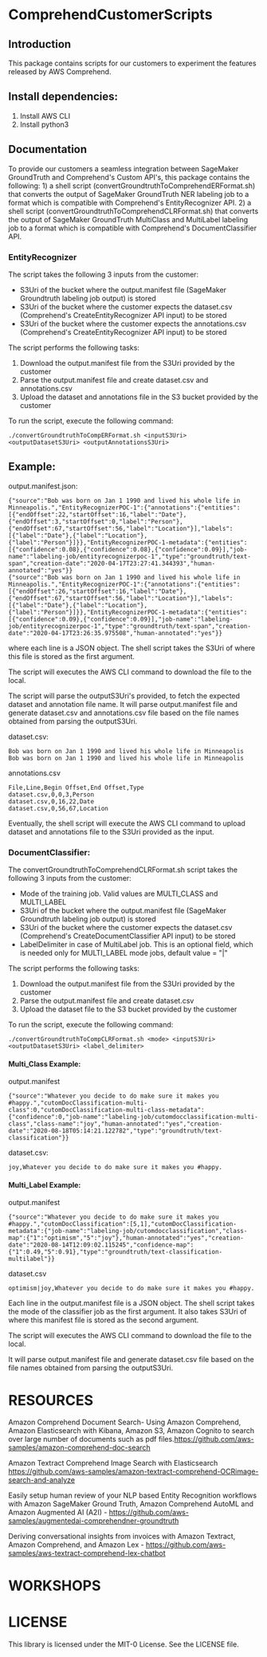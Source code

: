 # ComprehendCustomerScripts

## Introduction

This package contains scripts for our customers to experiment the features released by AWS Comprehend.

## Install dependencies:
1. Install AWS CLI
2. Install python3

## Documentation
To provide our customers a seamless integration between SageMaker GroundTruth and Comprehend's Custom API's, this package contains the following: 1) a shell script (convertGroundtruthToComprehendERFormat.sh) that converts the output of SageMaker GroundTruth NER labeling job to a format which is compatible with Comprehend's EntityRecognizer API. 2) a shell script (convertGroundtruthToComprehendCLRFormat.sh) that converts the output of SageMaker GroundTruth MultiClass and MultiLabel labeling job to a format which is compatible with Comprehend's DocumentClassifier API.

### EntityRecognizer
The script takes the following 3 inputs from the customer:
- S3Uri of the bucket where the output.manifest file (SageMaker Groundtruth labeling job output) is stored
- S3Uri of the bucket where the customer expects the dataset.csv (Comprehend's CreateEntityRecognizer API input) to be stored
- S3Uri of the bucket where the customer expects the annotations.csv (Comprehend's CreateEntityRecognizer API input) to be stored

The script performs the following tasks:
1) Download the output.manifest file from the S3Uri provided by the customer
2) Parse the output.manifest file and create dataset.csv and annotations.csv
3) Upload the dataset and annotations file in the S3 bucket provided by the customer

To run the script, execute the following command:
```
./convertGroundtruthToCompERFormat.sh <inputS3Uri> <outputDatasetS3Uri> <outputAnnotationsS3Uri>
```

## Example:
output.manifest.json:
```
{"source":"Bob was born on Jan 1 1990 and lived his whole life in Minneapolis.","EntityRecognizerPOC-1":{"annotations":{"entities":[{"endOffset":22,"startOffset":16,"label":"Date"},{"endOffset":3,"startOffset":0,"label":"Person"},{"endOffset":67,"startOffset":56,"label":"Location"}],"labels":[{"label":"Date"},{"label":"Location"},{"label":"Person"}]}},"EntityRecognizerPOC-1-metadata":{"entities":[{"confidence":0.08},{"confidence":0.08},{"confidence":0.09}],"job-name":"labeling-job/entityrecognizerpoc-1","type":"groundtruth/text-span","creation-date":"2020-04-17T23:27:41.344393","human-annotated":"yes"}}
{"source":"Bob was born on Jan 1 1990 and lived his whole life in Minneapolis.","EntityRecognizerPOC-1":{"annotations":{"entities":[{"endOffset":26,"startOffset":16,"label":"Date"},{"endOffset":67,"startOffset":56,"label":"Location"}],"labels":[{"label":"Date"},{"label":"Location"},{"label":"Person"}]}},"EntityRecognizerPOC-1-metadata":{"entities":[{"confidence":0.09},{"confidence":0.09}],"job-name":"labeling-job/entityrecognizerpoc-1","type":"groundtruth/text-span","creation-date":"2020-04-17T23:26:35.975508","human-annotated":"yes"}}
```
where each line is a JSON object.
The shell script takes the S3Uri of where this file is stored as the first argument.

The script will executes the AWS CLI command to download the file to the local.

The script will parse the outputS3Uri's provided, to fetch the expected dataset and annotation file name.
It will parse output.manifest file and generate dataset.csv and annotations.csv file based on the file names obtained from parsing the outputS3Uri.

dataset.csv:
```
Bob was born on Jan 1 1990 and lived his whole life in Minneapolis
Bob was born on Jan 1 1990 and lived his whole life in Minneapolis
```

annotations.csv
```
File,Line,Begin Offset,End Offset,Type
dataset.csv,0,0,3,Person
dataset.csv,0,16,22,Date
dataset.csv,0,56,67,Location
```

Eventually, the shell script will execute the AWS CLI command to upload dataset and annotations file to the S3Uri provided as the input.

### DocumentClassifier:
The convertGroundtruthToComprehendCLRFormat.sh script takes the following 3 inputs from the customer:
- Mode of the training job. Valid values are MULTI_CLASS and MULTI_LABEL
- S3Uri of the bucket where the output.manifest file (SageMaker Groundtruth labeling job output) is stored
- S3Uri of the bucket where the customer expects the dataset.csv (Comprehend's CreateDocumentClassifier API input) to be stored
- LabelDelimiter in case of MultiLabel job. This is an optional field, which is needed only for MULTI_LABEL mode jobs, default value = "|"

The script performs the following tasks:
1) Download the output.manifest file from the S3Uri provided by the customer
2) Parse the output.manifest file and create dataset.csv
3) Upload the dataset file to the S3 bucket provided by the customer

To run the script, execute the following command:
```
./convertGroundtruthToCompCLRFormat.sh <mode> <inputS3Uri> <outputDatasetS3Uri> <label_delimiter>
```

#### Multi_Class Example:

output.manifest

```
{"source":"Whatever you decide to do make sure it makes you #happy.","cutomDocClassification-multi-class":0,"cutomDocClassification-multi-class-metadata":{"confidence":0,"job-name":"labeling-job/cutomdocclassification-multi-class","class-name":"joy","human-annotated":"yes","creation-date":"2020-08-18T05:14:21.122782","type":"groundtruth/text-classification"}}
```
 
dataset.csv:

```
joy,Whatever you decide to do make sure it makes you #happy.
```

#### Multi_Label Example:

output.manifest
```
{"source":"Whatever you decide to do make sure it makes you #happy.","cutomDocClassification":[5,1],"cutomDocClassification-metadata":{"job-name":"labeling-job/cutomdocclassification","class-map":{"1":"optimism","5":"joy"},"human-annotated":"yes","creation-date":"2020-08-14T12:09:02.115245","confidence-map":{"1":0.49,"5":0.91},"type":"groundtruth/text-classification-multilabel"}}
```

dataset.csv
```
optimism|joy,Whatever you decide to do make sure it makes you #happy.
```

Each line in the output.manifest file is a JSON object.
The shell script takes the mode of the classifier job as the first argument. It also takes S3Uri of where this manifest file is stored as the second argument.

The script will executes the AWS CLI command to download the file to the local.

It will parse output.manifest file and generate dataset.csv file based on the file names obtained from parsing the outputS3Uri.

# RESOURCES
Amazon Comprehend Document Search- Using Amazon Comprehend, Amazon Elasticsearch with Kibana, Amazon S3, Amazon Cognito to search over large number of documents such as pdf files.https://github.com/aws-samples/amazon-comprehend-doc-search

Amazon Textract Comprehend Image Search with Elasticsearch https://github.com/aws-samples/amazon-textract-comprehend-OCRimage-search-and-analyze

Easily setup human review of your NLP based Entity Recognition workflows with Amazon SageMaker Ground Truth, Amazon Comprehend AutoML and Amazon Augmented AI (A2I) - https://github.com/aws-samples/augmentedai-comprehendner-groundtruth

Deriving conversational insights from invoices with Amazon Textract, Amazon Comprehend, and Amazon Lex - https://github.com/aws-samples/aws-textract-comprehend-lex-chatbot

# WORKSHOPS


# LICENSE
This library is licensed under the MIT-0 License. See the LICENSE file. 


